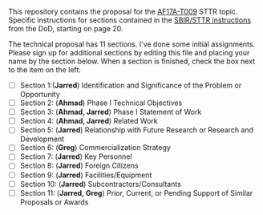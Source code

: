 This repository contains the proposal for the [AF17A-T009](https://www.sbir.gov/sbirsearch/detail/1208297) STTR topic. Specific instructions for sections contained in the [SBIR/STTR instructions](http://www.acq.osd.mil/osbp/sbir/solicitations/sttr2017A/preface17a.docx) from the DoD, starting on page 20.

The technical proposal has 11 sections.  I've done some initial assignments. Please sign up for additional sections by editing this file and placing your name by the section below.  When a section is finished, check the box next to the item on the left:

- [ ] Section 1:(**Jarred**) Identification and Significance of the Problem or Opportunity
- [ ] Section 2: (**Ahmad**) Phase I Technical Objectives
- [ ] Section 3: (**Ahmad, Jarred**) Phase I Statement of Work
- [ ] Section 4: (**Ahmad, Jarred**) Related Work
- [ ] Section 5: (**Jarred**) Relationship with Future Research or Research and Development
- [ ] Section 6: (**Greg**) Commercialization Strategy
- [ ] Section 7: (**Jarred**) Key Personnel
- [ ] Section 8: (**Jarred**) Foreign Citizens
- [ ] Section 9: (**Jarred**) Facilities/Equipment
- [ ] Section 10: (**Jarred**) Subcontractors/Consultants
- [ ] Section 11: (**Jarred, Greg**) Prior, Current, or Pending Support of Similar Proposals or Awards
